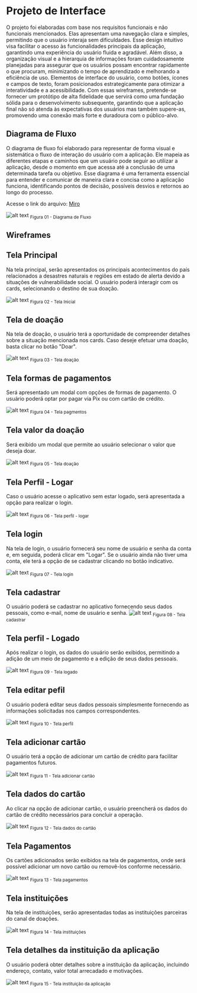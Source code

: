 
# Projeto de Interface

O projeto foi elaboradas com base nos requisitos funcionais e não funcionais mencionados. Elas apresentam uma navegação clara e simples, permitindo que o usuário interaja sem dificuldades. Esse design intuitivo visa facilitar o acesso às funcionalidades principais da aplicação, garantindo uma experiência do usuário fluida e agradável. Além disso, a organização visual e a hierarquia de informações foram cuidadosamente planejadas para assegurar que os usuários possam encontrar rapidamente o que procuram, minimizando o tempo de aprendizado e melhorando a eficiência de uso. Elementos de interface do usuário, como botões, ícones e campos de texto, foram posicionados estrategicamente para otimizar a interatividade e a acessibilidade. Com essas wireframes, pretende-se fornecer um protótipo de alta fidelidade que servirá como uma fundação sólida para o desenvolvimento subsequente, garantindo que a aplicação final não só atenda às expectativas dos usuários mas também supere-as, promovendo uma conexão mais forte e duradoura com o público-alvo.

## Diagrama de Fluxo

O diagrama de fluxo foi elaborado para representar de forma visual e sistemática o fluxo de interação do usuário com a aplicação. Ele mapeia as diferentes etapas e caminhos que um usuário pode seguir ao utilizar a aplicação, desde o momento em que acessa até a conclusão de uma determinada tarefa ou objetivo. Esse diagrama é uma ferramenta essencial para entender e comunicar de maneira clara e concisa como a aplicação funciona, identificando pontos de decisão, possíveis desvios e retornos ao longo do processo.

Acesse o link do arquivo: [Miro](https://miro.com/app/board/uXjVNg5AUIo=/?share_link_id=200163446410)

![alt text](img/Diagrama_fluxo.jpg) <sub> Figura 01 - Diagrama de Fluxo <sub>


## Wireframes

## Tela Principal
Na tela principal, serão apresentados os principais acontecimentos do país relacionados a desastres naturais e regiões em estado de alerta devido a situações de vulnerabilidade social. O usuário poderá interagir com os cards, selecionando o destino de sua doação.

![alt text](img/13_Tela_Principal.png) <sub> Figura 02 - Tela Inicial <sub>

## Tela de doação
Na tela de doação, o usuário terá a oportunidade de compreender detalhes sobre a situação mencionada nos cards. Caso deseje efetuar uma doação, basta clicar no botão "Doar".

![alt text](img/5_Tela_doacao_1.png) <sub> Figura 03 - Tela doação <sub>

## Tela formas de pagamentos

Será apresentado um modal com opções de formas de pagamento. O usuário poderá optar por pagar via Pix ou com cartão de crédito.

![alt text](img/3_Pagar_pix_cartao.png) <sub> Figura 04 - Tela pagmentos  <sub>

## Tela valor da doação
Será exibido um modal que permite ao usuário selecionar o valor que deseja doar.

![alt text](img/14_Tela_valor_doacao.png) <sub> Figura 05 - Tela doação <sub>

## Tela Perfil - Logar
Caso o usuário acesse o aplicativo sem estar logado, será apresentada a opção para realizar o login.

![alt text](img/9_Tela_logar.png) <sub> Figura 06 - Tela perfil - logar <sub>

## Tela login
Na tela de login, o usuário fornecerá seu nome de usuário e senha da conta e, em seguida, poderá clicar em "Logar". Se o usuário ainda não tiver uma conta, ele terá a opção de se cadastrar clicando no botão indicativo.

![alt text](img/10_Tela_Login.png) <sub> Figura 07 - Tela login <sub>

## Tela cadastrar
O usuário poderá se cadastrar no aplicativo fornecendo seus dados pessoais, como e-mail, nome de usuário e senha.
![alt text](img/4_Tela_Cadastro.png) <sub> Figura 08 - Tela cadastrar <sub>

## Tela perfil - Logado
Após realizar o login, os dados do usuário serão exibidos, permitindo a adição de um meio de pagamento e a edição de seus dados pessoais.

![alt text](img/12_Tela_Perfil.png) <sub> Figura 09 - Tela logado <sub>

## Tela editar pefil
O usuário poderá editar seus dados pessoais simplesmente fornecendo as informações solicitadas nos campos correspondentes.

![alt text](img/6_Tela_Edit_usuario.png) <sub> Figura 10 - Tela perfil <sub>

## Tela adicionar cartão
O usuário terá a opção de adicionar um cartão de crédito para facilitar pagamentos futuros.

![alt text](img/1_Add_Cartao.png) <sub> Figura 11 - Tela adicionar cartão <sub>

## Tela dados do cartão
Ao clicar na opção de adicionar cartão, o usuário preencherá os dados do cartão de crédito necessários para concluir a operação.

![alt text](img/2_Dados_cartao.png) <sub> Figura 12 - Tela dados do cartão <sub>

## Tela Pagamentos
Os cartões adicionados serão exibidos na tela de pagamentos, onde será possível adicionar um novo cartão ou removê-los conforme necessário.

![alt text](img/11_Tela_Pagamentos.png) <sub> Figura 13 - Tela pagamentos <sub>

## Tela instituições
Na tela de instituições, serão apresentadas todas as instituições parceiras do canal de doações.

![alt text](img/7_Tela_Instituicao1.png) <sub> Figura 14 - Tela instituições <sub>

## Tela detalhes da instituição da aplicação
O usuário poderá obter detalhes sobre a instituição da aplicação, incluindo endereço, contato, valor total arrecadado e motivações.

![alt text](img/8_Tela_instituicao2.png) <sub> Figura 15 - Tela instituição da aplicação <sub>


<!-- São protótipos usados em design de interface para sugerir a estrutura de um site web e seu relacionamentos entre suas páginas. Um wireframe web é uma ilustração semelhante do layout de elementos fundamentais na interface. -->
 
<!-- > **Links Úteis**:
> - [Protótipos vs Wireframes](https://www.nngroup.com/videos/prototypes-vs-wireframes-ux-projects/)
> - [Ferramentas de Wireframes](https://rockcontent.com/blog/wireframes/)
> - [MarvelApp](https://marvelapp.com/developers/documentation/tutorials/)
> - [Figma](https://www.figma.com/)
> - [Adobe XD](https://www.adobe.com/br/products/xd.html#scroll)
> - [Axure](https://www.axure.com/edu) (Licença Educacional)
> - [InvisionApp](https://www.invisionapp.com/) (Licença Educacional) -->
